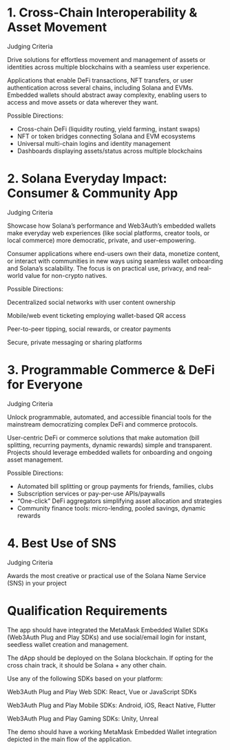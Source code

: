 # 1. Cross-Chain Interoperability & Asset Movement

Judging Criteria

Drive solutions for effortless movement and management of assets or identities across multiple blockchains with a seamless user experience.

Applications that enable DeFi transactions, NFT transfers, or user authentication across several chains, including Solana and EVMs. Embedded wallets should abstract away complexity, enabling users to access and move assets or data wherever they want.

Possible Directions:
- Cross-chain DeFi (liquidity routing, yield farming, instant swaps)
- NFT or token bridges connecting Solana and EVM ecosystems
- Universal multi-chain logins and identity management
- Dashboards displaying assets/status across multiple blockchains

# 2. Solana Everyday Impact: Consumer & Community App

Judging Criteria

Showcase how Solana’s performance and Web3Auth’s embedded wallets make everyday web experiences (like social platforms, creator tools, or local commerce) more democratic, private, and user-empowering.

Consumer applications where end-users own their data, monetize content, or interact with communities in new ways using seamless wallet onboarding and Solana’s scalability. The focus is on practical use, privacy, and real-world value for non-crypto natives.

Possible Directions:

Decentralized social networks with user content ownership

Mobile/web event ticketing employing wallet-based QR access

Peer-to-peer tipping, social rewards, or creator payments

Secure, private messaging or sharing platforms

# 3. Programmable Commerce & DeFi for Everyone

Judging Criteria

Unlock programmable, automated, and accessible financial tools for the mainstream democratizing complex DeFi and commerce protocols.

User-centric DeFi or commerce solutions that make automation (bill splitting, recurring payments, dynamic rewards) simple and transparent. Projects should leverage embedded wallets for onboarding and ongoing asset management.

Possible Directions:
- Automated bill splitting or group payments for friends, families, clubs
- Subscription services or pay-per-use APIs/paywalls
- “One-click” DeFi aggregators simplifying asset allocation and strategies
- Community finance tools: micro-lending, pooled savings, dynamic rewards

# 4. Best Use of SNS

Judging Criteria

Awards the most creative or practical use of the Solana Name Service (SNS) in your project



# Qualification Requirements
The app should have integrated the MetaMask Embedded Wallet SDKs (Web3Auth Plug and Play SDKs) and use social/email login for instant, seedless wallet creation and management.

The dApp should be deployed on the Solana blockchain. If opting for the cross chain track, it should be Solana + any other chain.

Use any of the following SDKs based on your platform:

Web3Auth Plug and Play Web SDK: React, Vue or JavaScript SDKs

Web3Auth Plug and Play Mobile SDKs: Android, iOS, React Native, Flutter

Web3Auth Plug and Play Gaming SDKs: Unity, Unreal

The demo should have a working MetaMask Embedded Wallet integration depicted in the main flow of the application.


